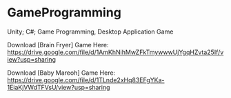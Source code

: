 # GameProgramming
Unity; C#; Game Programming, Desktop Application Game

Download [Brain Fryer] Game Here:
https://drive.google.com/file/d/1AmKhNihMwZFkTmywwwUjYgqHZvta25If/view?usp=sharing



Download [Baby Mareoh] Game Here:
https://drive.google.com/file/d/1TLnde2xHq83EFgYKa-1EiaKjVWdTFVsU/view?usp=sharing
